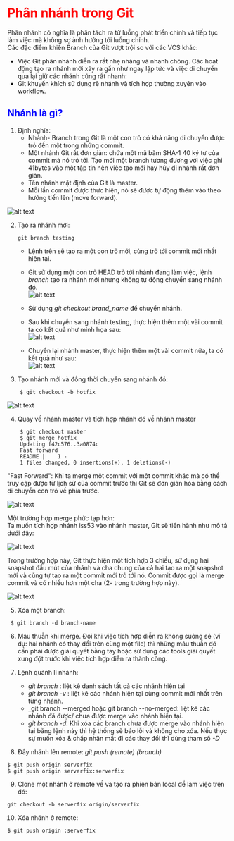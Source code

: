 # <span style="color:red"> Phân nhánh trong Git </span>
Phân nhánh có nghĩa là phân tách ra từ luồng phát triển chính và tiếp tục làm việc mà không sợ ảnh hưởng tới luồng chính. \
Các đặc điểm khiến Branch của Git vượt trội so với các VCS khác:
* Việc Git phân nhánh diễn ra rất nhẹ nhàng và nhanh chóng. Các hoạt động tạo ra nhánh mới xảy ra gần như ngay lập tức và việc di chuyển qua lại giữ các nhánh cũng rất nhanh:
* Git khuyến khích sử dụng rẽ nhánh  và tích hợp thường xuyên vào workflow.

## <span style="color:blue"> Nhánh là gì? </span>

1. Định nghĩa:
    - Nhánh- Branch trong Git là một con trỏ có khả năng di chuyển được trỏ đến một trong những commit.
    - Một nhánh Git rất đơn giản: chứa một mã băm SHA-1 40 ký tự của commit mà nó trỏ tới. Tạo mới một branch tương đương với việc ghi 41bytes vào một tập tin nên việc tạo mới hay hủy đi nhánh rất đơn giản.
    - Tên nhánh mặt định của Git là master. 
    - Mỗi lần commit được thực hiện, nó sẽ được tự động thêm vào theo hướng tiến lên (move forward).

![alt text](/doc/figure/git7.png)

2. Tạo ra nhánh mới:
    ```
    git branch testing
    ``` 
    - Lệnh trên sẽ tạo ra một con trỏ mới, cùng trỏ tới commit mới nhất hiện tại.
    - Git sử dụng một con trỏ HEAD trỏ tới nhánh đang làm việc, lệnh _branch_ tạo ra nhánh mới nhưng không tự động chuyển sang nhánh đó.\
![alt text](/doc/figure/git8.png) 

    - Sử dụng _git checkout brand_name_ để chuyển nhánh. 
    - Sau khi chuyển sang nhánh testing, thực hiện thêm một vài commit ta có kết quả như minh họa sau: \
![alt text](/doc/figure/git10.png)

    - Chuyển lại nhánh master, thực hiện thêm một vài commit nữa, ta có kết quả như sau:\
    ![alt text](/doc/figure/git9.png)

3. Tạo nhánh mới và đồng thời chuyển sang nhánh đó: 
```
    $ git checkout -b hotfix
```
![alt text](/doc/figure/git11.png)

4. Quay về  nhánh master và tích hợp nhánh đó về  nhánh master
```
    $ git checkout master
    $ git merge hotfix
    Updating f42c576..3a0874c
    Fast forward
    README |    1 -
    1 files changed, 0 insertions(+), 1 deletions(-)
```

"Fast Forward": Khi ta merge một commit với một commit khác mà có thể truy cập được từ lịch sử của commit trước thì Git sẽ đơn giản hóa bằng cách di chuyển con trỏ về phía trước. 

![alt text](/doc/figure/git12.png)

Một trường hợp merge phức tạp hơn:\
Ta muốn tích hợp nhánh iss53 vào nhánh master, Git sẽ tiến hành như mô tả dưới đây:

![alt text](/doc/figure/git13.png)

Trong trường hợp này, Git thực hiện một tích hợp 3 chiều, sử dụng hai snapshot đầu mút của nhánh và cha chung của cả hai tạo ra một snapshot mới và cũng tự tạo ra một commit mới trỏ tới nó. Commit được gọi là merge commit và có nhiều hơn một cha (2- trong trường hợp này). 

![alt text](/doc/figure/git14.png)


5. Xóa một branch:
```
 $ git branch -d branch-name
```
6. Mâu thuẫn khi merge.
    Đôi khi việc tích hợp diễn ra không suông sẻ (ví dụ: hai nhánh có thay đổi trên cùng một file) thì những mâu thuẫn đó cần phải được giải quyết bằng tay hoặc sử dụng các tools giải quyết xung đột trước khi việc tích hợp diễn ra thành công.
7. Lệnh quảnh lí nhánh:
    - _git branch_ : liệt kê danh sách tất cả các nhánh hiện tại
    - _git branch -v_ : liệt kê các nhánh hiện tại cùng commit mới nhất trên từng nhánh.
    - _git branch --merged hoặc git branch --no-merged: liệt kê các nhánh đã được/ chưa được merge vào nhánh hiện tại.
    - _git branch -d_: Khi xóa các branch chưa được merge vào nhánh hiện tại bằng lệnh này thì hệ thống sẽ báo lỗi và không cho xóa. Nếu thực sự muốn xóa & chấp nhận mất đi các thay đổi thì dùng tham số _-D_
    

8. Đẩy nhánh lên remote: _git push (remote) (branch)_
```
$ git push origin serverfix
$ git push origin serverfix:serverfix
```
9. Clone một nhánh ở remote về và tạo ra phiên bản local để làm việc trên đó:
```
git checkout -b serverfix origin/serverfix
```
10. Xóa nhánh ở remote: 
```
$ git push origin :serverfix
```
